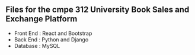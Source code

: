 ## Files for the cmpe 312 University Book Sales and Exchange Platform

- Front End : React and Bootstrap
- Back  End : Python and Django
- Database  : MySQL

